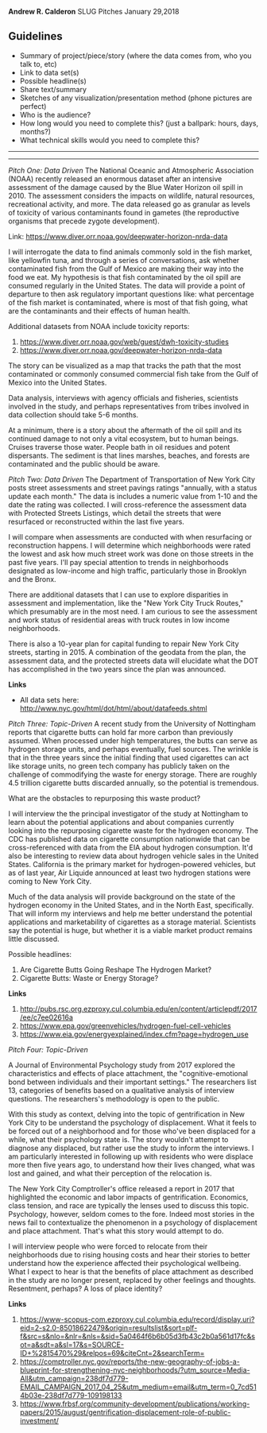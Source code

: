 **Andrew R. Calderon**
SLUG Pitches
January 29,2018

Guidelines
---------------
* Summary of project/piece/story (where the data comes from, who you talk to, etc)
* Link to data set(s)
* Possible headline(s)
* Share text/summary
* Sketches of any visualization/presentation method (phone pictures are perfect)
* Who is the audience?
* How long would you need to complete this? (just a ballpark: hours, days, months?)
* What technical skills would you need to complete this?
-------------
-------------

*Pitch One: Data Driven*
The National Oceanic and Atmospheric Association (NOAA) recently released an enormous dataset after an intensive assessment of the damage caused by the Blue Water Horizon oil spill in 2010. The assessment considers the impacts on wildlife, natural resources, recreational activity, and more. The data released go as granular as levels of toxicity of various contaminants found in gametes (the reproductive organisms that precede zygote development).

Link: https://www.diver.orr.noaa.gov/deepwater-horizon-nrda-data

I will interrogate the data to find animals commonly sold in the fish market, like yellowfin tuna, and through a series of conversations, ask whether contaminated fish from the Gulf of Mexico are making their way into the food we eat. My hypothesis is that fish contaminated by the oil spill are consumed regularly in the United States. The data will provide a point of departure to then ask regulatory important questions like: what percentage of the fish market is contaminated, where is most of that fish going, what are the contaminants and their effects of human health.

Additional datasets from NOAA include toxicity reports:
1. https://www.diver.orr.noaa.gov/web/guest/dwh-toxicity-studies
2. https://www.diver.orr.noaa.gov/deepwater-horizon-nrda-data

The story can be visualized as a map that tracks the path that the most contaminated or commonly consumed commercial fish take from the Gulf of Mexico into the United States.

Data analysis, interviews with agency officials and fisheries, scientists involved in the study, and perhaps representatives from tribes involved in data collection should take 5-6 months.

At a minimum, there is a story about the aftermath of the oil spill and its continued damage to not only a vital ecosystem, but to human beings. Cruises traverse those water. People bath in oil residues and potent dispersants. The sediment is that lines marshes, beaches, and forests are contaminated and the public should be aware.

*Pitch Two: Data Driven*
The Department of Transportation of New York City posts street assessments and street pavings ratings "annually, with a status update each month." The data is includes a numeric value from 1-10 and the date the rating was collected. I will cross-reference the assessment data with Protected Streets Listings, which detail the streets that were resurfaced or reconstructed within the last five years.

I will compare when assessments are conducted with when resurfacing or reconstruction happens. I will determine which neighborhoods were rated the lowest and ask how much street work was done on those streets in the past five years. I'll pay special attention to trends in neighborhoods designated as low-income and high traffic, particularly those in Brooklyn and the Bronx.

There are additional datasets that I can use to explore disparities in assessment and implementation, like the "New York City Truck Routes," which presumably are in the most need. I am curious to see the assessment and work status of residential areas with truck routes in low income neighborhoods.

There is also a 10-year plan for capital funding to repair New York City streets, starting in 2015. A combination of the geodata from the plan, the assessment data, and the protected streets data will elucidate what the DOT has accomplished in the two years since the plan was announced.

**Links**
* All data sets here: http://www.nyc.gov/html/dot/html/about/datafeeds.shtml

*Pitch Three: Topic-Driven*
A recent study from the University of Nottingham reports that cigarette butts can hold far more carbon than previously assumed. When processed under high temperatures, the butts can serve as hydrogen storage units, and perhaps eventually, fuel sources. The wrinkle is that in the three years since the initial finding that used cigarettes can act like storage units, no green tech company has publicly taken on the challenge of commodifying the waste for energy storage. There are roughly 4.5 trillion cigarette butts discarded annually, so the potential is tremendous.

What are the obstacles to repurposing this waste product?

I will interview the the principal investigator of the study at Nottingham to learn about the potential applications and about companies currently looking into the repurposing cigarette waste for the hydrogen economy. The CDC has published data on cigarette consumption nationwide that can be cross-referenced with data from the EIA about hydrogen consumption. It'd also be interesting to review data about hydrogen vehicle sales in the United States. California is the primary market for hydrogen-powered vehicles, but as of last year, Air Liquide announced at least two hydrogen stations were coming to New York City.  

Much of the data analysis will provide background on the state of the hydrogen economy in the United States, and in the North East, specifically. That will inform my interviews and help me better understand the potential applications and marketability of cigarettes as a storage material. Scientists say the potential is huge, but whether it is a viable market product remains little discussed.

Possible headlines:
1. Are Cigarette Butts Going Reshape The Hydrogen Market?
2. Cigarette Butts: Waste or Energy Storage?

**Links**
1. http://pubs.rsc.org.ezproxy.cul.columbia.edu/en/content/articlepdf/2017/ee/c7ee02616a  
2. https://www.epa.gov/greenvehicles/hydrogen-fuel-cell-vehicles
3. https://www.eia.gov/energyexplained/index.cfm?page=hydrogen_use

*Pitch Four: Topic-Driven*

A Journal of Environmental Psychology study from 2017 explored the characteristics and effects of place attachment, the "cognitive-emotional bond between individuals and their important settings." The researchers list 13, categories of benefits based on a qualitative analysis of interview questions. The researchers's methodology is open to the public.

With this study as context, delving into the topic of gentrification in New York City to be understand the psychology of displacement. What it feels to be forced out of a neighborhood and for those who've been displaced for a while, what their psychology state is. The story wouldn't attempt to diagnose any displaced, but rather use the study to inform the interviews. I am particularly interested in following up with residents who were displace more then five years ago, to understand how their lives changed, what was lost and gained, and what their perception of the relocation is.

The New York City Comptroller's office released a report in 2017 that highlighted the economic and labor impacts of gentrification. Economics, class tension, and race are typically the lenses used to discuss this topic. Psychology, however, seldom comes to the fore. Indeed most stories in the news fail to contextualize the phenomenon in a psychology of displacement and place attachment. That's what this story would attempt to do.

I will interview people who were forced to relocate from their neighborhoods due to rising housing costs and hear their stories to better understand how the experience affected their psychological wellbeing. What I expect to hear is that the benefits of place attachment as described in the study are no longer present, replaced by other feelings and thoughts. Resentment, perhaps? A loss of place identity?

**Links**
1. https://www-scopus-com.ezproxy.cul.columbia.edu/record/display.uri?eid=2-s2.0-85018622479&origin=resultslist&sort=plf-f&src=s&nlo=&nlr=&nls=&sid=5a0464f6b6b05d3fb43c2b0a561d17fc&sot=a&sdt=a&sl=17&s=SOURCE-ID+%2815470%29&relpos=69&citeCnt=2&searchTerm=
2.  https://comptroller.nyc.gov/reports/the-new-geography-of-jobs-a-blueprint-for-strengthening-nyc-neighborhoods/?utm_source=Media-All&utm_campaign=238df7d779-EMAIL_CAMPAIGN_2017_04_25&utm_medium=email&utm_term=0_7cd514b03e-238df7d779-109198133
3. https://www.frbsf.org/community-development/publications/working-papers/2015/august/gentrification-displacement-role-of-public-investment/
